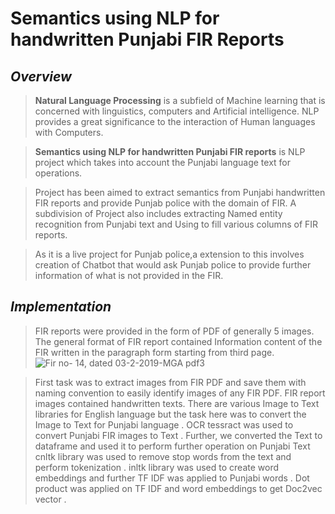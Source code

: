 # **Semantics using NLP for handwritten Punjabi FIR Reports**


## *Overview*

>**Natural Language Processing** is a subfield of Machine learning that is concerned with linguistics, computers and Artificial intelligence. 
NLP provides a great significance to the interaction of Human languages with Computers.

>**Semantics using NLP for handwritten Punjabi FIR reports** is NLP project which takes into account the  Punjabi language text for operations.

>Project has been aimed to extract semantics from Punjabi handwritten FIR reports and provide Punjab police with the domain of FIR. 
>A subdivision of Project also includes extracting Named entity recognition from Punjabi text and Using to  fill various columns of FIR reports.

>As it is a live project for Punjab police,a extension to this involves creation of Chatbot that would ask Punjab police to provide further information of what is not provided in the FIR.


## *Implementation*
>FIR reports were provided in the form of PDF of generally 5 images. The general format of FIR report contained Information content of the FIR written in the paragraph form starting from third page.
![Fir no- 14, dated 03-2-2019-MGA pdf3](https://user-images.githubusercontent.com/12868865/67265190-c4923c80-f4ca-11e9-98f2-402495a18fbd.jpg)


>First task was to extract images from FIR PDF and save them with naming convention to easily identify images of any FIR PDF.
>FIR report images contained handwritten texts. There are various Image to Text libraries for English language but the task here was to convert the Image to Text for Punjabi language . OCR tessract was used to convert Punjabi FIR images to Text .
>Further, we converted the Text to dataframe and used it to perform further operation on Punjabi Text
>cnltk library was used to remove stop words from the text and perform tokenization . 
>inltk library was used to create word embeddings and further TF IDF was applied to Punjabi words . Dot product was applied on TF IDF and word embeddings to get Doc2vec vector .



